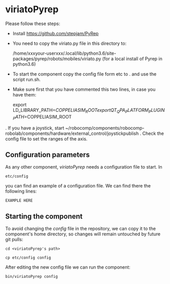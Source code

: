 # viriatoPyrep

Please follow these steps:

- Install https://github.com/stepjam/PyRep
- You need to copy the viriato.py file in this directory to:

   /home/xxxyour-userxxx/.local/lib/python3.6/site-packages/pyrep/robots/mobiles/viriato.py
   (for a local install of Pyrep in python3.6)

- To start the component copy the config file form etc to . and use the script run.sh. 

- Make sure first that you have commented this two lines, in case you have them:
 
  export LD_LIBRARY_PATH=$COPPELIASIM_ROOT
  export QT_QPA_PLATFORM_PLUGIN_PATH=$COPPELIASIM_ROOT

. If you have a joystick, start ~/robocomp/components/robocomp-robolab/components/hardware/external_control/joystickpublish
. Check the config file to set the ranges of the axis.

## Configuration parameters
As any other component, *viriatoPyrep* needs a configuration file to start. In
```
etc/config
```
you can find an example of a configuration file. We can find there the following lines:
```
EXAMPLE HERE
```

## Starting the component
To avoid changing the *config* file in the repository, we can copy it to the component's home directory, so changes will remain untouched by future git pulls:

```
cd <viriatoPyrep's path> 
```
```
cp etc/config config
```

After editing the new config file we can run the component:

```
bin/viriatoPyrep config
```
